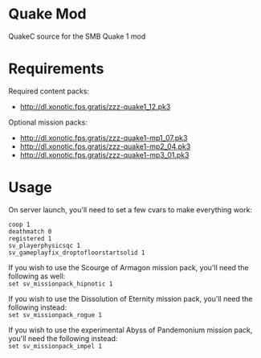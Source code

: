 Quake Mod
=========

QuakeC source for the SMB Quake 1 mod


Requirements
============
 
Required content packs:
 - http://dl.xonotic.fps.gratis/zzz-quake1_12.pk3

Optional mission packs:
 - http://dl.xonotic.fps.gratis/zzz-quake1-mp1_07.pk3
 - http://dl.xonotic.fps.gratis/zzz-quake1-mp2_04.pk3
 - http://dl.xonotic.fps.gratis/zzz-quake1-mp3_01.pk3


Usage
=====

On server launch, you'll need to set a few cvars to make everything work:

`coop 1`  
`deathmatch 0`  
`registered 1`  
`sv_playerphysicsqc 1`  
`sv_gameplayfix_droptofloorstartsolid 1`  


If you wish to use the Scourge of Armagon mission pack, you'll need the following as well:  
`set sv_missionpack_hipnotic 1`

If you wish to use the Dissolution of Eternity mission pack, you'll need the following instead:  
`set sv_missionpack_rogue 1`

If you wish to use the experimental Abyss of Pandemonium mission pack, you'll need the following instead:  
`set sv_missionpack_impel 1`
